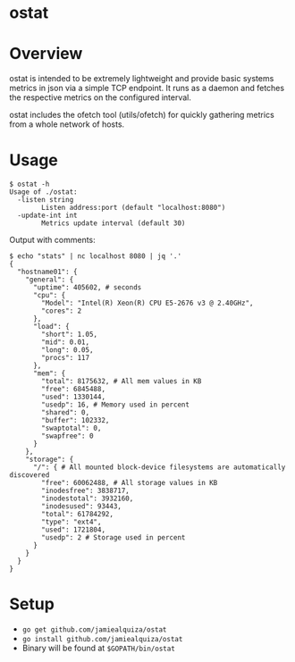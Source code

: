 # ostat

# Overview
ostat is intended to be extremely lightweight and provide basic systems metrics in json via a simple TCP endpoint. It runs as a daemon and fetches the respective metrics on the configured interval. 

ostat includes the ofetch tool (utils/ofetch) for quickly gathering metrics from a whole network of hosts.

# Usage

```shell
$ ostat -h
Usage of ./ostat:
  -listen string
        Listen address:port (default "localhost:8080")
  -update-int int
        Metrics update interval (default 30)
```

Output with comments:

```shell
$ echo "stats" | nc localhost 8080 | jq '.'                                                                           
{
  "hostname01": {
    "general": {
      "uptime": 405602, # seconds
      "cpu": {
        "Model": "Intel(R) Xeon(R) CPU E5-2676 v3 @ 2.40GHz",
        "cores": 2
      },
      "load": {
        "short": 1.05,
        "mid": 0.01,
        "long": 0.05,
        "procs": 117
      },
      "mem": {
        "total": 8175632, # All mem values in KB
        "free": 6845488,
        "used": 1330144,
        "usedp": 16, # Memory used in percent
        "shared": 0, 
        "buffer": 102332,
        "swaptotal": 0,
        "swapfree": 0
      }
    },
    "storage": {
      "/": { # All mounted block-device filesystems are automatically discovered
        "free": 60062488, # All storage values in KB
        "inodesfree": 3838717,
        "inodestotal": 3932160,
        "inodesused": 93443,
        "total": 61784292,
        "type": "ext4",
        "used": 1721804,
        "usedp": 2 # Storage used in percent
      }
    }
  }
}
```

# Setup

- `go get github.com/jamiealquiza/ostat`
- `go install github.com/jamiealquiza/ostat`
- Binary will be found at `$GOPATH/bin/ostat`
